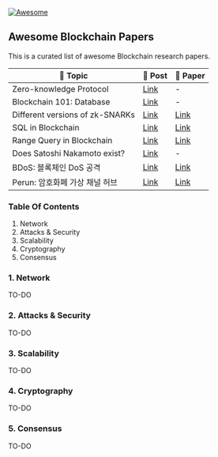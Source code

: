 [![Awesome](https://awesome.re/badge.svg)](https://awesome.re)

## Awesome Blockchain Papers
This is a curated list of awesome Blockchain research papers.

| :pushpin: Topic | :book: Post | :paperclip: Paper |
|---|---|---|
|Zero-knowledge Protocol|[Link](https://medium.com/curg/zero-knowledge-에서-bulletproofs까지-part-1-ec836a2f93ea)| - |
|Blockchain 101: Database|[Link](https://medium.com/curg/데이터베이스-블록체인-그리고-트릴레마-be05b0c7ddc1)| - |
|Different versions of zk-SNARKs|[Link](https://medium.com/curg/trust-setup-party의-성격으로-본-zk-snarks의-여러가지-버전들-7423e4a72dd7)| [Link](https://eprint.iacr.org/2019/550.pdf) |
|SQL in Blockchain|[Link](https://medium.com/curg/etherql-geth-환경에서의-sql-동작-구현-dbf6f4e0e01f)| [Link](https://link.springer.com/chapter/10.1007/978-3-319-55699-4_34) |
|Range Query in Blockchain|[Link](https://medium.com/curg/비트코인과-이더리움에는-데이터-범위-탐색-기능이-없다-7a8182e8c9f2)| [Link](http://s-space.snu.ac.kr/handle/10371/161071) |
|Does Satoshi Nakamoto exist?|[Link](https://medium.com/curg/satoshi-nakamoto는-실존하는가-e37401da6685)| - |
|BDoS: 블록체인 DoS 공격|[Link](https://medium.com/curg/bdos-%EB%B8%94%EB%A1%9D%EC%B2%B4%EC%9D%B8-dos-%EA%B3%B5%EA%B2%A9-e029343b393)|[Link](https://arxiv.org/ftp/arxiv/papers/1912/1912.07497.pdf)|
|Perun: 암호화폐 가상 채널 허브|[Link](https://medium.com/curg/perun-%EC%95%94%ED%98%B8%ED%99%94%ED%8F%90-%EA%B0%80%EC%83%81-%EC%B1%84%EB%84%90-%ED%97%88%EB%B8%8C-59fee573e942)|[Link](https://ieeexplore.ieee.org/stamp/stamp.jsp?tp=&arnumber=8835315)|

### Table Of Contents
1. Network
2. Attacks & Security
3. Scalability
4. Cryptography
5. Consensus

### 1. Network
TO-DO

### 2. Attacks & Security
TO-DO

### 3. Scalability
TO-DO

### 4. Cryptography
TO-DO

### 5. Consensus
TO-DO
